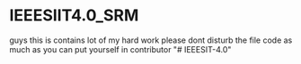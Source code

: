# IEEESIIT4.0_SRM
guys this is contains lot of my hard work please dont disturb the file code as much as you can
put yourself in contributor
"# IEEESIT-4.0" 
